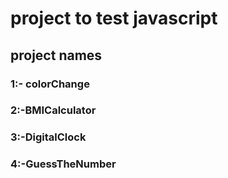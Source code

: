 # project to test javascript

## project names

### 1:- colorChange
### 2:-BMICalculator
### 3:-DigitalClock
### 4:-GuessTheNumber